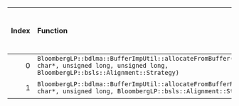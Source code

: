 |   Index | Function                                                                                                                                    |   Difference in number of lines |   Function size difference in bytes | Disassembly                                                            |   Number of lines in `assume` build |   Number of bytes in `assume` build |   Number of lines in `none` build |   Number of bytes in `none` build |
|--------:|:--------------------------------------------------------------------------------------------------------------------------------------------|--------------------------------:|------------------------------------:|:-----------------------------------------------------------------------|------------------------------------:|------------------------------------:|----------------------------------:|----------------------------------:|
|       0 | `BloombergLP::bdlma::BufferImpUtil::allocateFromBuffer(long*, char*, unsigned long, unsigned long, BloombergLP::bsls::Alignment::Strategy)` |                               7 |                                  16 | [Assumed](0.assume.s.txt), [Ignored](0.none.s.txt), [Diff](0.diff.txt) |                                 112 |                             4258592 |                                96 |                           4258528 |
|       1 | `BloombergLP::bdlma::BufferImpUtil::allocateFromBufferRaw(long*, char*, unsigned long, BloombergLP::bsls::Alignment::Strategy)`             |                              -9 |                                 -16 | [Assumed](1.assume.s.txt), [Ignored](1.none.s.txt), [Diff](1.diff.txt) |                                  80 |                             4258848 |                                96 |                           4258768 |